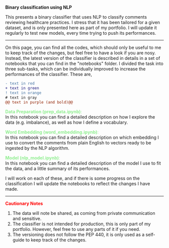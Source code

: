 **Binary classification using NLP**

This presents a binary classifier that uses NLP to classify comments reviewing healthcare practices. I stress that it has been tailored for a given dataset, and is only presented here as part of my portfolio. I will update it regularly to test new models, every time trying to push its performances.

---
On this page, you can find all the codes, which should only be useful to me to keep track of the changes, but feel free to have a look if you are nosy. Instead, the latest version of the classifier is described in details in a set of notebooks that you can find in the "notebooks" folder. I divided the task into three sub-tasks, which can be individually improved to increase the performances of the classifier. These are,

```diff
- text in red
+ text in green
! text in orange
# text in gray
@@ text in purple (and bold)@@
```

<span style="color:lightgreen">**Data Preparation (prep_data.ipynb)**:</span><br>
In this notebook you can find a detailed description on how I explore the data (e.g. imbalance), as well as how I define a vocabulary.

<span style="color:lightgreen">**Word Embedding (word_embedding.ipynb)**:</span><br>
In this notebook you can find a detailed description on which embedding I use to convert the comments from plain English to vectors ready to be ingested by the NLP algorithm.

<span style="color:lightgreen">**Model (nlp_model.ipynb)**:</span><br>
In this notebook you can find a detailed description of the model I use to fit the data, and a little summary of its performances.

I will work on each of these, and if there is some progress on the classification I will update the notebooks to reflect the changes I have made.

---
<span style="color:red">**Cautionary Notes**</span><br>
<ol>
  <li>The data will note be shared, as coming from private communication and sensitive.</li>
  <li>The classifier is not intended for production, this is only part of my portfolio. However, feel free to use any parts of it if you need.</li>
  <li>The versioning does not follow the PEP 440, it is only used as a self-guide to keep track of the changes.</li>
</ol>

